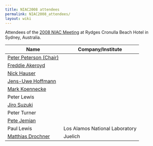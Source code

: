 ```yaml
---
title: NIAC2008 attendees
permalink: NIAC2008_attendees/
layout: wiki
---
```


Attendees of the [2008 NIAC Meeting](NIAC2008 "wikilink") at Rydges
Cronulla Beach Hotel in Sydney, Australia.

| Name                                                       | Company/Institute                                                   |
|------------------------------------------------------------|---------------------------------------------------------------------|
| [Peter Peterson (Chair)](User%3APeter_Peterson "wikilink") | |Oak Ridge National Laboratory, USA                                 |
| [Freddie Akeroyd](User%3AFreddie_Akeroyd "wikilink")       | | ISIS, UK                                                          |
| [Nick Hauser](User%3ANick_Hauser "wikilink")               | | Australian Nuclear Science and Technology Organisation, Australia |
| [ Jens-Uwe Hoffmann](User%3AJens-Uwe_Hoffmann "wikilink")  | | Hahn-Meitner-Institut Berlin, Germany                             |
| [Mark Koennecke](User%3AMark_Koennecke "wikilink")         | | Paul Scherrer Institut                                            |
| Peter Lewis                                                | | Australian Synchrotron                                            |
| [Jiro Suzuki](User%3AJiro_Suzuki "wikilink")               | | KEK, Japan                                                        |
| Peter Turner                                               | | University of Sydney                                              |
| [Pete Jemian](User%3APete_Jemian "wikilink")               | | Argonne National Laboratory, USA                                  |
| Paul Lewis                                                 | Los Alamos National Laboratory                                      |
| [Matthias Drochner](User%3AMatthias_Drochner "wikilink")   | Juelich                                                             |


